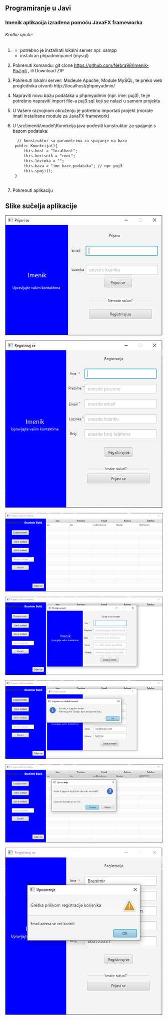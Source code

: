 ## Programiranje u Javi

### Imenik aplikacija izrađena pomoću JavaFX frameworka

###### Kratke upute:

1. 
    - potrebno je instalirati lokalni server npr. xampp
    - instaliran phpadminpanel (mysql)
    
2. Pokrenuti komandu: git clone https://github.com/Nebra98/Imenik-PuJ.git , ili Download ZIP
    
3. Pokrenuti lokalni server: Modeule Apache, Module MySQL, te preko web preglednika otvoriti http://localhost/phpmyadmin/
    
4. Napraviti novu bazu podataka u phpmyadmin (npr. ime: puj3), te je potrebno napraviti import file-a puj3.sql koji se nalazi u samom projektu

5. U Vašem razvojnom okruženju je potrebno importati projekt (morate imati instalirane module za JavaFX framework)

7. U \src\imenik\model\Konekcija.java podesiti konstruktor za spajanje s bazom podataka: 
   ```
     // konstruktor sa parametrima za spajanje na bazu
    public Konekcija(){
        this.host = "localhost";
        this.korisnik = "root";
        this.lozinka = "";
        this.baza = "ime_baze_podataka"; // npr puj3
        this.spoji();
    }
    
   ```

8. Pokrenuti aplikaciju


## Slike sučelja aplikacije

![GitHub Logo](/screenshots/prijava.PNG)

![GitHub Logo](/screenshots/registracija.PNG)

![GitHub Logo](/screenshots/lista_kontakata.PNG)

![GitHub Logo](/screenshots/dodaj_kontakt.PNG)

![GitHub Logo](/screenshots/dialog.PNG)

![GitHub Logo](/screenshots/dialog2.PNG)

![GitHub Logo](/screenshots/dialog3.PNG)
